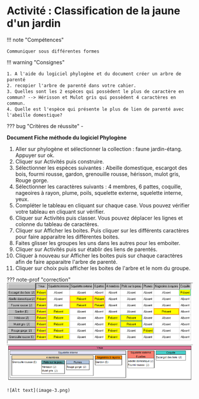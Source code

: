 # Activité : Classification de la jaune d'un jardin

!!! note "Compétences"

    Communiquer sous différentes formes  

!!! warning "Consignes"

    1. A l'aide du logiciel phylogène et du document créer un arbre de parenté
    2. recopier l'arbre de parenté dans votre cahier.
    3. Quelles sont les 2 espèces qui possèdent le plus de caractère en commun? --> Hérisson et Mulot gris qui possèdent 4 caractères en commun.
    4. Quelle est l'espèce qui présente le plus de lien de parenté avec l'abeille domestique?

    
??? bug "Critères de réussite"
    - 

**Document Fiche méthode du logiciel Phylogène**

1. Aller sur phylogène et sélectionner la collection : faune jardin-étang. Appuyer sur ok.
2. Cliquer sur Activités puis construire.
3. Sélectionner les espèces suivantes : Abeille domestique, escargot des bois, fourmi rousse, gardon, grenouille rousse, hérisson, mulot gris, Rouge gorge.
4. Sélectionner les caractères suivants : 4 membres, 6 pattes, coquille, nageoires à rayon, plume, poils, squelette externe, squelette interne, yeux.
5. Compléter le tableau en cliquant sur chaque case. Vous pouvez vérifier votre tableau en cliquant sur vérifier.
6. Cliquer sur Activités puis classer. Vous pouvez déplacer les lignes et colonne du tableau de caractères.
7. Cliquer sur Afficher les boites. Puis cliquer sur les différents caractères pour faire apparaitre les différentes boites.
8. Faites glisser les groupes les uns dans les autres pour les emboiter.
9. Cliquer sur Activités puis sur établir des liens de parentés.
10. Cliquer à nouveau sur Afficher les boites puis sur chaque caractères afin de faire apparaitre l'arbre de parenté.
11. Cliquer sur choix puis afficher les boites de l'arbre et  le nom du groupe.



??? note-prof "correction"
    ![Alt text](image-1.png)
    ![Alt text](image-2.png)

    ![Alt text](image-3.png)